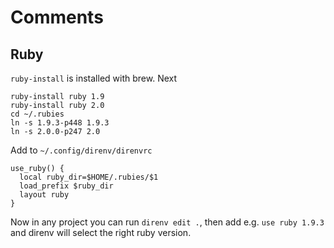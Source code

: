 # Comments

## Ruby

`ruby-install` is installed with brew. Next
```
ruby-install ruby 1.9
ruby-install ruby 2.0
cd ~/.rubies
ln -s 1.9.3-p448 1.9.3
ln -s 2.0.0-p247 2.0
```

Add to `~/.config/direnv/direnvrc`
```
use_ruby() {
  local ruby_dir=$HOME/.rubies/$1
  load_prefix $ruby_dir
  layout ruby
}
```

Now in any project you can run `direnv edit .`, then add e.g. `use ruby 1.9.3` and direnv will select the right ruby version.
